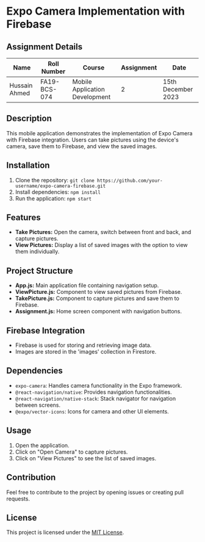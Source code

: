 # Expo Camera Implementation with Firebase

## Assignment Details
| Name             | Roll Number   | Course                        | Assignment   | Date                |
| ---------------- | ------------- | ------------------------------ | ------------ | ------------------- |
| Hussain Ahmed    | FA19-BCS-074  | Mobile Application Development | 2            | 15th December 2023 |

## Description
This mobile application demonstrates the implementation of Expo Camera with Firebase integration. Users can take pictures using the device's camera, save them to Firebase, and view the saved images.


## Installation
1. Clone the repository: `git clone https://github.com/your-username/expo-camera-firebase.git`
2. Install dependencies: `npm install`
3. Run the application: `npm start`

## Features
- **Take Pictures:** Open the camera, switch between front and back, and capture pictures.
- **View Pictures:** Display a list of saved images with the option to view them individually.

## Project Structure
- **App.js:** Main application file containing navigation setup.
- **ViewPicture.js:** Component to view saved pictures from Firebase.
- **TakePicture.js:** Component to capture pictures and save them to Firebase.
- **Assignment.js:** Home screen component with navigation buttons.

## Firebase Integration
- Firebase is used for storing and retrieving image data.
- Images are stored in the 'images' collection in Firestore.

## Dependencies
- `expo-camera`: Handles camera functionality in the Expo framework.
- `@react-navigation/native`: Provides navigation functionalities.
- `@react-navigation/native-stack`: Stack navigator for navigation between screens.
- `@expo/vector-icons`: Icons for camera and other UI elements.

## Usage
1. Open the application.
2. Click on "Open Camera" to capture pictures.
3. Click on "View Pictures" to see the list of saved images.

## Contribution
Feel free to contribute to the project by opening issues or creating pull requests.

## License
This project is licensed under the [MIT License](LICENSE).
